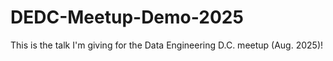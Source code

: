 # DEDC-Meetup-Demo-2025
This is the talk I'm giving for the Data Engineering D.C. meetup (Aug. 2025)!
